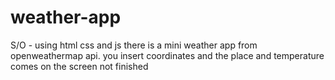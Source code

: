 # weather-app
S/O - using html css and js there is a mini weather app from openweathermap api. you insert coordinates and the place and temperature comes on the screen
not finished
